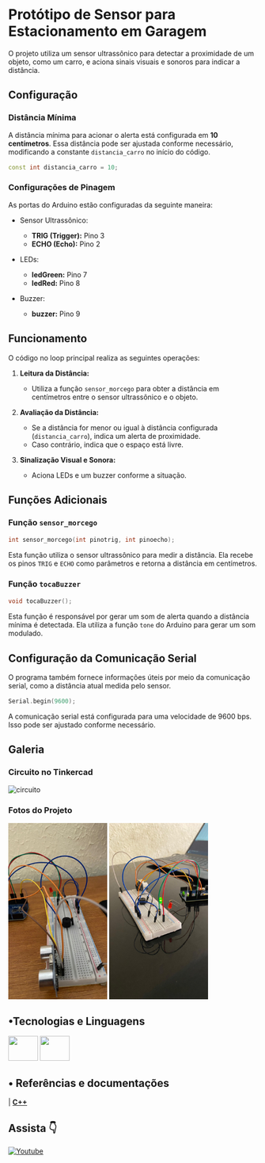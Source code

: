 # Protótipo de Sensor para Estacionamento em Garagem

O projeto utiliza um sensor ultrassônico para detectar a proximidade de um objeto, como um carro, e aciona sinais visuais e sonoros para indicar a distância.

## Configuração

### Distância Mínima
A distância mínima para acionar o alerta está configurada em **10 centímetros**. Essa distância pode ser ajustada conforme necessário, modificando a constante `distancia_carro` no início do código.

```cpp
const int distancia_carro = 10;
```

### Configurações de Pinagem

As portas do Arduino estão configuradas da seguinte maneira:

- Sensor Ultrassônico:
  - **TRIG (Trigger):** Pino 3
  - **ECHO (Echo):** Pino 2

- LEDs:
  - **ledGreen:** Pino 7
  - **ledRed:** Pino 8

- Buzzer:
  - **buzzer:** Pino 9

## Funcionamento

O código no loop principal realiza as seguintes operações:

1. **Leitura da Distância:**
   - Utiliza a função `sensor_morcego` para obter a distância em centímetros entre o sensor ultrassônico e o objeto.

2. **Avaliação da Distância:**
   - Se a distância for menor ou igual à distância configurada (`distancia_carro`), indica um alerta de proximidade.
   - Caso contrário, indica que o espaço está livre.

3. **Sinalização Visual e Sonora:**
   - Aciona LEDs e um buzzer conforme a situação.

## Funções Adicionais

### Função `sensor_morcego`
```cpp
int sensor_morcego(int pinotrig, int pinoecho);
```

Esta função utiliza o sensor ultrassônico para medir a distância. Ela recebe os pinos `TRIG` e `ECHO` como parâmetros e retorna a distância em centímetros.

### Função `tocaBuzzer`
```cpp
void tocaBuzzer();
```

Esta função é responsável por gerar um som de alerta quando a distância mínima é detectada. Ela utiliza a função `tone` do Arduino para gerar um som modulado.

## Configuração da Comunicação Serial

O programa também fornece informações úteis por meio da comunicação serial, como a distância atual medida pelo sensor.

```cpp
Serial.begin(9600);
```

A comunicação serial está configurada para uma velocidade de 9600 bps. Isso pode ser ajustado conforme necessário.

## Galeria

### Circuito no Tinkercad
<img src="https://raw.githubusercontent.com/DevTech-alpha/Arduino-sensor-parking/main/github/sensorParking.png" alt="circuito">

### Fotos do Projeto

<img src="https://raw.githubusercontent.com/DSantosxTech/Arduino-sensor-estacionamento/main/github/Galeria%20(2).jpeg" alt="circuito2" width="200">

<img src="https://raw.githubusercontent.com/DSantosxTech/Arduino-sensor-estacionamento/main/github/Galeria%20(3).jpeg" alt="circuito3" width="200">

## •Tecnologias e Linguagens
<div style="display: inline_block">
  <img src="https://cdn.jsdelivr.net/gh/devicons/devicon@latest/icons/arduino/arduino-original-wordmark.svg" height="50" width="60"/>
  <img src="https://cdn.jsdelivr.net/gh/devicons/devicon@latest/icons/cplusplus/cplusplus-original.svg" height="50" width="60"/>
</div>

## • Referências e documentações
| **[C++](https://en.cppreference.com/w/)**

## Assista 👇

[<img alt="Youtube" src="https://img.shields.io/badge/YouTube-%23FF0000.svg?style=for-the-badge&logo=YouTube&logoColor=white"/>](https://youtube.com/shorts/QcdDXgQLeNk?si=6_nTfxqE1FCtIVvS)

